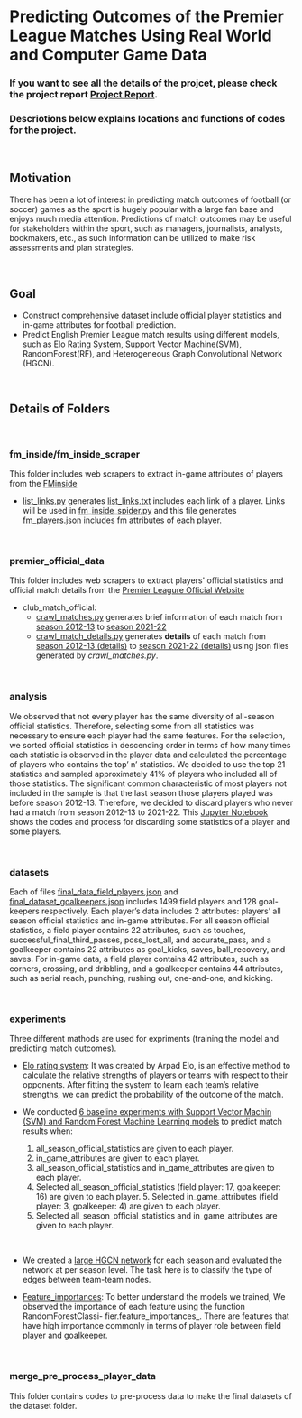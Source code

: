 # Predicting Outcomes of the Premier League Matches Using Real World and Computer Game Data 

### If you want to see all the details of the projcet, please check the project report [Project Report](Project_Report.pdf).

### Descriotions below explains locations and functions of codes for the project.

<br/>

## Motivation
There has been a lot of interest in predicting match outcomes of football (or soccer) games as the sport is hugely popular with a large fan base and enjoys much media attention. Predictions of match outcomes may be useful for stakeholders within the sport, such as managers, journalists, analysts, bookmakers, etc., as such information can be utilized to make risk assessments and plan strategies.

<br/>

## Goal
- Construct comprehensive dataset include official player statistics and in-game attributes for football prediction.
- Predict English Premier League match results using different models, such as Elo Rating System, Support Vector Machine(SVM), RandomForest(RF), and Heterogeneous Graph Convolutional Network (HGCN).

<br/>

## Details of Folders

<br/>

### fm_inside/fm_inside_scraper
This folder includes web scrapers to extract in-game attributes of players from the [FMinside](https://fminside.net/players)
- [list_links.py](./fm_inside/fm_inside_scraper/list_links.py) generates [list_links.txt](./fm_inside/fm_inside_scraper/list_links.txt) includes each link of a player. Links will be used in [fm_inside_spider.py](./fm_inside/fm_inside_scraper/fm_inside_scraper/spiders/fm_inside_spider.py) and this file generates [fm_players.json](./fm_inside/fm_inside_scraper/fm_inside_scraper/spiders/fm_players.json) includes fm attributes of each player.

<br/>

### premier_official_data
This folder includes web scrapers to extract players' official statistics and official match details from the [Premier Leagure Official Website](https://www.premierleague.com/matchweek/7847/blog)
- club_match_official:
    - [crawl_matches.py](./premier_official_data/club_match_official/crawl_matches.py) generates brief information of each match from [season 2012-13](./premier_official_data/club_match_official/matches/season_2012-13.json) to [season 2021-22](./premier_official_data/club_match_official/matches/season_2021-22.json)
    - [crawl_match_details.py](./premier_official_data/club_match_official/crawl_match_details.py) generates **details** of each match from [season 2012-13 (details)](./premier_official_data/club_match_official/matches/season_2012-13.details.json) to [season 2021-22 (details)](./premier_official_data/club_match_official/matches/season_2021-22.details.json) using json files generated by *crawl_matches.py*.

<br/>
    
### analysis
We observed that not every player has the same diversity of all-season official statistics. Therefore, selecting some from all statistics was necessary to ensure each player had the same features. For the selection, we sorted official statistics in descending order in terms of how many times each statistic is observed in the player data and calculated the percentage of players who contains the top’ n’ statistics. We decided to use the top 21 statistics and sampled approximately 41% of players who included all of those statistics. The significant common characteristic of most players not included in the sample is that the last season those players played was before season 2012-13. Therefore, we decided to discard players who never had a match from season 2012-13 to 2021-22. This [Jupyter Notebook](./Analysis/Selecting_official_attributes.ipynb) shows the codes and process for discarding some statistics of a player and some players.

<br/>

### datasets
Each of files [final_data_field_players.json](datasets/final_dataset_field_players.json) and [final_dataset_goalkeepers.json](datasets/final_dataset_goalkeepers.json) includes 1499 field players and 128 goal-keepers respectively. Each player’s data includes 2 attributes: players’ all season official statistics and in-game attributes. For all season official statistics, a field player contains 22 attributes, such as touches, successful_final_third_passes, poss_lost_all, and accurate_pass, and a goalkeeper contains 22 attributes as goal_kicks, saves, ball_recovery, and saves. For in-game data, a field player contains 42 attributes, such as corners, crossing, and dribbling, and a goalkeeper contains 44 attributes, such as aerial reach, punching, rushing out, one-and-one, and kicking.

<br/>

### experiments
Three different mathods are used for expriments (training the model and predicting match outcomes). 

- [Elo rating system](Egxperiments/EloUpdated.ipynb): It was created by Arpad Elo, is an effective method to calculate the relative strengths of players or teams with respect to their opponents. After fitting the system to learn each team’s relative strengths, we can predict the probability of the outcome of the match.

- We conducted [6 baseline experiments with Support Vector Machin (SVM) and Random Forest Machine Learning models](Experiments/SVM_RandomForest.py) to predict match results when:
    1. all_season_official_statistics are given to each player.
    2. in_game_attributes are given to each player.
    3. all_season_official_statistics and in_game_attributes are given to each player.
    4. Selected all_season_official_statistics (field player: 17, goalkeeper: 16) are given to each player. 5. Selected in_game_attributes (field player: 3, goalkeeper: 4) are given to each player.
    6. Selected all_season_official_statistics and in_game_attributes are given to each player.

<br/>

- We created a [large HGCN network](Experiments/graph) for each season and evaluated the network at per season level. The task here is to classify the type of edges between team-team nodes.

- [Feature_importances](Experiments/Feature_importance.ipynb): To better understand the models we trained, We observed the importance of each feature using the function RandomForestClassi- fier.feature_importances_. There are features that have high importance commonly in terms of player role between field player and goalkeeper.

<br/>

### merge_pre_process_player_data
This folder contains codes to pre-process data to make the final datasets of the dataset folder.

